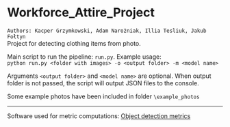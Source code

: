 # Workforce_Attire_Project
`Authors: Kacper Grzymkowski, Adam Narożniak, Illia Tesliuk, Jakub Fołtyn`     
Project for detecting clothing items from photo.     
    
Main script to run the pipeline: ``run.py``. Example usage:   
`python run.py <folder with images> -o <output folder> -m <model name>`    
    
Arguments `<output folder>` and `<model name>` are optional. When output folder is not passed, the script will output JSON files to the console.   
   
Some example photos have been included in folder `\example_photos`

---------------------------------  
Software used for metric computations: [Object detection metrics](https://github.com/rafaelpadilla/review_object_detection_metrics)

